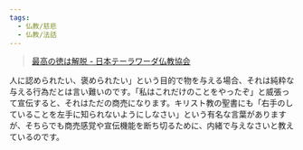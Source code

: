 ```yaml
---
tags:
  - 仏教/慈悲
  - 仏教/法話
---
```

>[最高の徳は解脱 - 日本テーラワーダ仏教協会](https://j-theravada.com/dhamma/kougi/kougi-120/)

人に認められたい、褒められたい」という目的で物を与える場合、それは純粋な与える行為だとは言い難いのです。「私はこれだけのことをやったぞ」と威張って宣伝すると、それはただの商売になります。キリスト教の聖書にも「右手のしていることを左手に知られないようにしなさい」という有名な言葉がありますが、そちらでも商売感覚や宣伝機能を断ち切るために、内緒で与えなさいと教えているのです。

